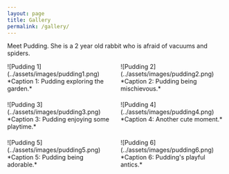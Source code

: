 ```yaml
---
layout: page
title: Gallery
permalink: /gallery/
---
```


Meet Pudding. She is a 2 year old rabbit who is afraid of vacuums and spiders.

<div style="display: flex; flex-wrap: wrap; gap: 20px;">

<div style="flex: 1; max-width: calc(50% - 10px);">
  ![Pudding 1](../assets/images/pudding1.png)
  *Caption 1: Pudding exploring the garden.*
</div>

<div style="flex: 1; max-width: calc(50% - 10px);">
  ![Pudding 2](../assets/images/pudding2.png)
  *Caption 2: Pudding being mischievous.*
</div>

<div style="flex: 1; max-width: calc(50% - 10px);">
  ![Pudding 3](../assets/images/pudding3.png)
  *Caption 3: Pudding enjoying some playtime.*
</div>

<div style="flex: 1; max-width: calc(50% - 10px);">
  ![Pudding 4](../assets/images/pudding4.png)
  *Caption 4: Another cute moment.*
</div>

<div style="flex: 1; max-width: calc(50% - 10px);">
  ![Pudding 5](../assets/images/pudding5.png)
  *Caption 5: Pudding being adorable.*
</div>

<div style="flex: 1; max-width: calc(50% - 10px);">
  ![Pudding 6](../assets/images/pudding6.png)
  *Caption 6: Pudding's playful antics.*
</div>

</div>
